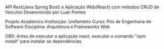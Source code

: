 API Rest(Java Spring Boot) e Aplicação Web(React) com métodos CRUD de Veículos
Desenvolvido por Luan Pontes

Projeto Academico
Instituição: Unifametro
Curso: Pós de Engenharia de Software
Disciplina: Arquitetura e Frameworks Web

OBS: Antes de executar a aplicação react, executar o comando "npm install" para instalar as dependências. 

